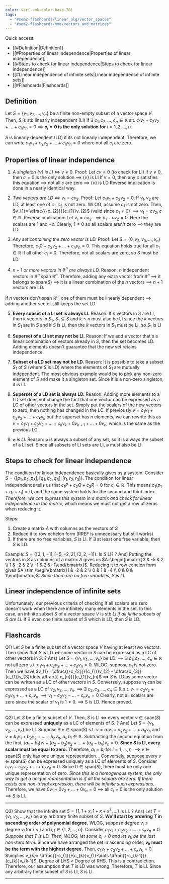 ```yaml
---
color: var(--mk-color-base-70)
tags:
  - "#sem2-flashcards/linear_alg/vector_spaces"
  - "#sem2-flashcards/mme/vectors_and_matrices"
---
```

Quick access:
- [[#Definition|Definition]]
- [[#Properties of linear independence|Properties of linear independence]]
- [[#Steps to check for linear independence|Steps to check for linear independence]]
- [[#Linear independence of infinite sets|Linear independence of infinite sets]]
- [[#Flashcards|Flashcards]]

## Definition
Let $S=\left\{v_{1},v_{2},\dots,v_{n}\right\}$ be a finite non-empty subset of a vector space $V$. Then, $S$ is stb linearly independent (LI) if $\exists$ $c_{1},c_{2},\dots,c_{n} \in \mathbb{R}$ s.t. $c_{1}v_{1}+c_{2}v_{2}+\dots + c_{n}v_{n}=0$ $\implies$ **$c_{i}=0$ is the only solution for** $i=1,2,\dots,n$.

$S$ is linearly dependent (LD) if its not linearly independent. Therefore, we can write $c_{1}v_{1}+c_{2}v_{2}+\dots+c_{n}v_{n}=0$ where not all $c_{i}$ are zero.

## Properties of linear independence
1) *A singleton $\left\{v\right\}$ is LI* $\iff$ $v\ne 0$.
Proof: Let $cv=0$ (to check for LI)
If $v\ne 0$, then $c=0$ is the only solution $\implies$ $\left\{v\right\}$ is LI
If $v=0$, then any $c$ satisfies this equation $\implies$ not all $c$ are zero $\implies$ $\left\{v\right\}$ is LD
Reverse implication is done in a nearly identical way.

2) *Two vectors are LD $\iff$* $v_{1}=cv_{2}$.
Proof: Let $c_{1}v_{1}+c_{2}v_{2}=0$.
If $v_{1},v_{2}$ are LD, at least one of $c_{1},c_{2}$ is not zero. WLOG, assume $c_{1}$ is not zero.
Then, $v_{1}= \dfrac{{-c_{2}}}{c_{1}}v_{2}$ (valid since $c_{1}\ne 0$)
$\implies v_{1}=cv_{2}, c\in \mathbb{R}$.
Reverse implication:
Let $v_{1}=cv_{2}$.
$\implies v_{1}-cv_{2}=0$. Here the scalars are $1$ and $-c$. Clearly, $1 \ne 0$ so all scalars aren't zero $\implies$ they are LD.

3) *Any set containing the zero vector is LD.*
Proof: Let $S=\left\{0,v_{2},v_{3},\dots,v_{n}\right\}$
Therefore, $c_{1}0+c_{2}v_{2}+\dots+c_{n}v_{n} = 0$. This equation holds true for all $c_{1} \in \mathbb{R}$ if all other $c_{i}=0$. Therefore, not all scalars are zero, so $S$ must be LD.

4) $n+1$ *or more vectors in $\mathbb{R}^n$ are always LD.*
Reason: $n$ independent vectors in $\mathbb{R}^n$ span $\mathbb{R}^n$. Therefore, adding any extra vector from $\mathbb{R}^n$ $\implies$ it belongs to $\text{span}(S)$ $\implies$ it is a linear combination of the $n$ vectors $\implies$ $n+1$ vectors are LD.

If $n$ vectors don't span $\mathbb{R}^n$, one of them must be linearly dependent $\implies$ adding another vector still keeps the set LD.

5) **Every subset of a LI set is always LI.**
Reason: If $n$ vectors in $S$ are LI, then $k$ vectors in $S_{1}$, $S_{1} \subseteq S$ and $k \leq n$ must also be LI since the $k$ vectors in $S_{1}$ are in $S$ and if $S$ is LI, then the $k$ vectors in $S_{1}$ must be LI, so $S_{1}$ is LI

6) **Superset of a LI set may not be LI.**
Reason: If we add a vector that's a linear combination of vectors already in $S$, then the set becomes LD. Adding elements doesn't guarantee that the new set retains independence.

7) **Subset of a LD set may not be LD.**
Reason: It is possible to take a subset $S_{1}$ of $S$ (where $S$ is LD) where the elements of $S_{1}$ are mutually independent. The most obvious example would be to pick any non-zero element of $S$ and make it a singleton set. Since it is a non-zero singleton, it is LI.

8) **Superset of a LD set is always LD.**
Reason: Adding more elements to a LD set does not change the fact that one vector can be expressed as a LC of other vectors in the set. Simply put the scalars of the new vectors to zero, then nothing has changed in the LC. If previously $v=c_{1}v_{1}+c_{2}v_{2}+\dots+c_{k}v_{k}$ but the superset has $n$ elements, we can rewrite this as $v=c_{1}v_{1}+c_{2}v_{2} +\dots+ c_{k}v_{k}+0v_{k+1}+\dots+0v_{n}$, which is the same as the previous LC.

9) $\varnothing$ *is LI.*
Reason: $\varnothing$ is always a subset of any set, so it is always the subset of a LI set. Since all subsets of LI sets are LI, $\varnothing$ must also be LI.


## Steps to check for linear independence
The condition for linear independence basically gives us a system. Consider $S=\left\{[p_{1},p_{2},p_{3}],[q_{1},q_{2},q_{3}],[r_{1},r_{2},r_{3}]\right\}$. The condition for linear independence tells us that $c_{1}P+c_{2}Q+c_{3}R=0$ for $c_{i} \in \mathbb{R}$. This means $c_{1}(p_{1}+q_{1}+r_{1})=0$, and the same system holds for the second and third index. *Therefore, we can express this system in a matrix and check for linear independence in the matrix,* which means we must not get a row of zeros when reducing it.

Steps:
1) Create a matrix $A$ with columns as the vectors of $S$
2) Reduce it to row echelon form (RREF is unnecessary but still works)
3) If there are no free variables, $S$ is LI. If $\exists$ at least one free variable, then $S$ is LD.

Example: $S=\left\{[3,1,-1],[-5,-2,2],[2,2,-1]\right\}$. Is $S$ LI?
?
Ans) Putting the vectors in $S$ as columns of a matrix $A$ gives us $A=\begin{bmatrix}3 & -5 & 2 \\ 1 & -2 & 2 \\ -1 & 2 & -1\end{bmatrix}$. Reducing it to row echelon form gives $A \sim \begin{bmatrix}1 & -2 & 2 \\ 0 & 1 & -4 \\ 0 & 0 & 1\end{bmatrix}$. *Since there are no free variables, $S$ is LI.* 

## Linear independence of infinite sets
Unfortunately, our previous criteria of checking if all scalars are zero doesn't work when there are infinitely many elements in the set. In this case, an infinite subset $S$ of a vector space $V$ is stb *LI if all finite subsets of $S$ are LI.* If $\exists$ even one finite subset of $S$ which is LD, then $S$ is LD.








## Flashcards
Q1) Let $S$ be a finite subset of a vector space $V$ having at least two vectors. Then show that $S$ is LD $\iff$ some vector in $S$ can be expressed as a LC of other vectors in $S$.
?
Ans) Let $S=\left\{v_{1},v_{2},\dots,v_{n}\right\}$ be LD.
$\implies$ $\exists$ $c_{1},c_{2},\dots,c_{n} \in \mathbb{R}$ not all zero s.t. $c_{1}v_{1}+c_{2}v_{2}+\dots+c_{n}v_{n}=0$. WLOG, suppose $c_{1}$ is not zero.
Then we have $v_{1}= \dfrac{{-c_{2}}}{c_{1}}v_{2} - \dfrac{c_{3}}{c_{1}}v_{3}\dots \dfrac{{-c_{n}}}{c_{1}}v_{n}$
$\implies$ $S$ is LD as some vector can be written as a LC of other vectors in $S$.
Conversely, suppose $v_{1}$ can be expressed as a LC of $v_{2},v_{3},\dots, v_{n}$.
$\implies$ $\exists$ $c_{2},c_{3},\dots,c_{n} \in \mathbb{R}$ s.t. $v_{1}=c_{2}v_{2}+c_{3}v_{3}+\dots+c_{n}v_{n}$
$\implies v_{1}-c_{2}v_{2}-\dots-c_{n}v_{n}=0$
Clearly, not all scalars are zero since the scalar of $v_{1}$ is $1 \ne 0$.
$\implies$ S is LD.
Hence proved.
<div style='border-top: 1px solid; width: 100%; margin-top:3px; margin-bottom: 0px;'></div>

Q2) Let $S$ be a finite subset of $V$. Then, $S$ is LI $\iff$ every vector $v \in \text{span}(S)$ can be expressed **uniquely** as a LC of elements of $S$.
?
Ans) Let $S=\left\{v_{1},v_{2},\dots,v_{n}\right\}$ be LI.
Suppose $\exists$ $v \in \text{span}(S)$ s.t. $v=a_{1}v_{1}+a_{2}v_{2}+\dots+a_{n}v_{n}$ and $v=b_{1}v_{1}+b_{2}v_{2}+\dots+b_{n}v_{n}$, $a_{i},b_{i} \in \mathbb{R}$. Subtracting the second equation from the first, $(a_{1}-b_{1})v_{1}+(a_{2}-b_{2})v_{2}+\dots+(a_{n}-b_{n})v_{n}=0$. **Since $S$ is LI, every scalar must be equal to zero.** Therefore, $a_{i}=b_{i}$ for $i=1,\dots,n$ $\implies v \in \text{span}(S)$ only has one unique representation.
.
Conversely, suppose every $v \in \text{span}(S)$ can be expressed uniquely as a LC of elements of $S$.
Consider $c_{1}v_{1}+c_{2}v_{2}+\dots+c_{n}v_{n}=0$.
Since $0 \in \text{span}(S)$, there must be only one unique representation of zero. *Since this is a homogenous system, the only way to get a unique representation is if all the scalars are zero. If there exists one non-trivial expression, there will be infinite such expressions.* Therefore, we have $0v_{1}+0v_{2}+\dots+0v_{n}=0$ $\implies$ all $c_{i}=0$ is the only solution $\implies$ $S$ is LI.
<div style='border-top: 1px solid; width: 100%; margin-top:3px; margin-bottom: 0px;'></div>

Q3) Show that the infinite set $S=\left\{1,1+x,1+x+x^{2},\dots\right\}$ is LI.
?
Ans) Let $T=\left\{v_{1},v_{2},\dots,v_{n}\right\}$ be any arbitrary finite subset of $S$.
**We'll start by ordering $T$ in ascending order of polynomial degree.** WLOG, suppose degree $v_{i}$ $\leq$ degree $v_{j}$ for $i <j$ and $i,j \in \left\{1,2,\dots ,n\right\}$.
Consider $c_{1}v_{1}+c_{2}v_{2}+\dots+c_{n}v_{n}=0$. *Suppose that T is LD. Then, WLOG, let some $c_{i}\ne 0$* *and let $v_{k}$ be the last non-zero term.* Since we have arranged the set in ascending order, **$v_{k}$ must be the term with the highest degree.**
Then, $c_{1}v_{1}+c_{2}v_{2}+\dots+c_{k}v_{k}=0$.
$\implies v_{k}= \dfrac{{-c_{1}}}{c_{k}}v_{1}-\dots \dfrac{{-c_{k-1}}}{c_{k}}v_{k-1}$.
Degree of LHS > Degree of RHS. This is a contradiction. Therefore, our assumption that $T$ is LD was wrong.
Therefore, $T$ is LI.
Since any arbitrary finite subset of $S$ is LI, $S$ is LI.
<div style='border-top: 1px solid; width: 100%; margin-top:3px; margin-bottom: 0px;'></div>

